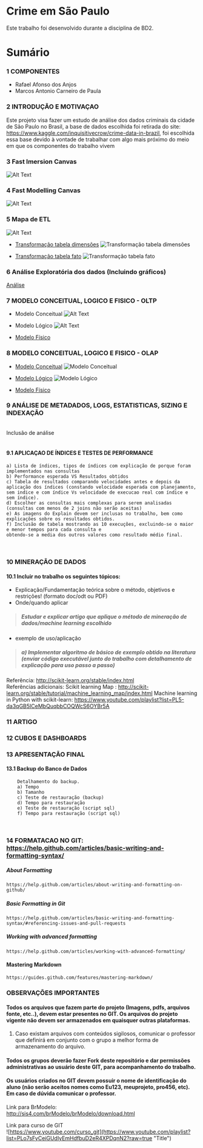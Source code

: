 # Crime em São Paulo
Este trabalho foi desenvolvido durante a disciplina de BD2.
 
# Sumário

### 1	COMPONENTES
- Rafael Afonso dos Anjos
- Marcos Antonio Carneiro de Paula

### 2	INTRODUÇÃO E MOTIVAÇAO

 Este projeto visa fazer um estudo de análise dos dados criminais da cidade de São Paulo no Brasil, a base de dados escolhida foi retirada do site: https://www.kaggle.com/inquisitivecrow/crime-data-in-brazil, foi escolhida essa base devido à vontade de trabalhar com algo mais próximo do meio em que os componentes do trabalho vivem<br>


### 3 Fast Imersion Canvas <br>

![Alt Text](/Canvas/Imagens/Fast%20Imersion%20Canvas.jpg)

### 4 Fast Modelling Canvas<br>

![Alt Text](/Canvas/Imagens/IMAGEMFMCV.jpg)

### 5 Mapa de ETL

![Alt Text](/ETL/Screenshot_2.png)

- [Transformação tabela dimensões](/ETL/dimensions_crime_sp.ktr)
 ![Transformação tabela dimensões](/ETL/dim_transform.png)

- [Transformação tabela fato](/ETL/fato_transform.ktr)
 ![Transformação tabela fato](/ETL/fato_transform.png)

### 6 Análise Exploratória dos dados (Incluindo gráficos)

[Análise](/Jupyter/AnaliseDescritivaDados.ipynb)
      
### 7	MODELO CONCEITUAL, LOGICO E FISICO - OLTP<br>
- Modelo Conceitual
 ![Alt Text](/ETL/Conceitual_1.png)

- Modelo Lógico
 ![Alt Text](/ETL/L%C3%B3gico_1.png)

- [Modelo Físico](/files/OLTP/modelo_fisico.sql)


### 8	MODELO CONCEITUAL, LOGICO E FISICO - OLAP<br>

- [Modelo Conceitual](/files/OLAP/modelo_conceitual.brM3)
 ![Modelo Conceitual](/files/imagens/OLAP_modelo_conceitual.png)

- [Modelo Lógico](/files/OLAP/modelo_logico.brM3)
 ![Modelo Lógico](/files/imagens/OLAP_modelo_logico.png)

- [Modelo Físico](/files/OLAP/modelo_fisico.sql)
 
### 9 ANÁLISE DE METADADOS, LOGS, ESTATISTICAS, SIZING E INDEXAÇÃO
<br>
Inclusão de análise
<br>
<br>

#### 9.1	APLICAÇAO DE ÍNDICES E TESTES DE PERFORMANCE<br>
    a) Lista de índices, tipos de índices com explicação de porque foram implementados nas consultas 
    b) Performance esperada VS Resultados obtidos
    c) Tabela de resultados comparando velocidades antes e depois da aplicação dos índices (constando velocidade esperada com planejamento, sem indice e com índice Vs velocidade de execucao real com índice e sem índice).
    d) Escolher as consultas mais complexas para serem analisadas (consultas com menos de 2 joins não serão aceitas)
    e) As imagens do Explain devem ser inclusas no trabalho, bem como explicações sobre os resultados obtidos.
    f) Inclusão de tabela mostrando as 10 execuções, excluindo-se o maior e menor tempos para cada consulta e 
    obtendo-se a media dos outros valores como resultado médio final.
<br>


### 10 MINERAÇÃO DE DADOS

#### 10.1 Incluir no trabalho os seguintes tópicos: 
* Explicação/Fundamentação teórica sobre o método, objetivos e restrições! (formato doc/odt ou PDF)
* Onde/quando aplicar 
> ##### Estudar e explicar artigo que aplique o método de mineração de dados/machine learning escolhido
* exemplo de uso/aplicação 
> ##### a) Implementar algoritmo de básico de exemplo obtido na literatura (enviar código executável junto do trabalho com detalhamento de explicação para uso passo a passo)

Referência: http://scikit-learn.org/stable/index.html
<br>
Referências adicionais:
Scikit learning Map : http://scikit-learn.org/stable/tutorial/machine_learning_map/index.html
Machine learning in Python with scikit-learn: https://www.youtube.com/playlist?list=PL5-da3qGB5ICeMbQuqbbCOQWcS6OYBr5A

### 11 ARTIGO

### 12 CUBOS E DASHBOARDS

### 13 APRESENTAÇÃO FINAL
#### 13.1	Backup do Banco de Dados<br>
        Detalhamento do backup.
        a) Tempo
        b) Tamanho
        c) Teste de restauração (backup)
        d) Tempo para restauração
        e) Teste de restauração (script sql)
        f) Tempo para restauração (script sql)
<br>



### 14  FORMATACAO NO GIT: https://help.github.com/articles/basic-writing-and-formatting-syntax/
<comentario no git>
    
##### About Formatting
    https://help.github.com/articles/about-writing-and-formatting-on-github/
    
##### Basic Formatting in Git
    
    https://help.github.com/articles/basic-writing-and-formatting-syntax/#referencing-issues-and-pull-requests
    
    
##### Working with advanced formatting
    https://help.github.com/articles/working-with-advanced-formatting/
#### Mastering Markdown
    https://guides.github.com/features/mastering-markdown/

### OBSERVAÇÕES IMPORTANTES

#### Todos os arquivos que fazem parte do projeto (Imagens, pdfs, arquivos fonte, etc..), devem estar presentes no GIT. Os arquivos do projeto vigente não devem ser armazenados em quaisquer outras plataformas.
1. Caso existam arquivos com conteúdos sigilosos, comunicar o professor que definirá em conjunto com o grupo a melhor forma de armazenamento do arquivo.

#### Todos os grupos deverão fazer Fork deste repositório e dar permissões administrativas ao usuário deste GIT, para acompanhamento do trabalho.

#### Os usuários criados no GIT devem possuir o nome de identificação do aluno (não serão aceitos nomes como Eu123, meuprojeto, pro456, etc). Em caso de dúvida comunicar o professor.


Link para BrModelo:<br>
http://sis4.com/brModelo/brModelo/download.html
<br>


Link para curso de GIT<br>
![https://www.youtube.com/curso_git](https://www.youtube.com/playlist?list=PLo7sFyCeiGUdIyEmHdfbuD2eR4XPDqnN2?raw=true "Title")




